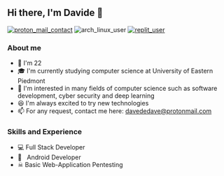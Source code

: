 ## Hi there, I'm Davide 👋
[![proton_mail_contact](https://img.shields.io/badge/ProtonMail-8B89CC?style=for-the-badge&logo=protonmail&logoColor=white)](mailto://davededave@protonmail.com)
![arch_linux_user](https://img.shields.io/badge/Arch_Linux-1793D1?style=for-the-badge&logo=arch-linux&logoColor=white)
[![replit_user](https://img.shields.io/badge/Repl.it-%230D101E.svg?style=for-the-badge&logo=replit&logoColor=white)](https://www.replit.com/@DaveDeDave)

### About me
- 🎂 I'm 22
- 🎓 I'm currently studying computer science at University of Eastern Piedmont
- 📖 I'm interested in many fields of computer science such as software development, cyber security and deep learning
- 😆 I'm always excited to try new technologies
- 📫 For any request, contact me here: davededave@protonmail.com 

### Skills and Experience
- 💻 Full Stack Developer
- 📱 &nbsp; Android Developer
- ☠ Basic Web-Application Pentesting
